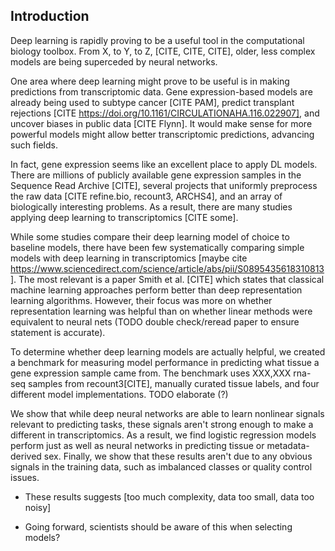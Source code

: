 ## Introduction

Deep learning is rapidly proving to be a useful tool in the computational biology toolbox.
From X, to Y, to Z, [CITE, CITE, CITE], older, less complex models are being superceded by neural networks.

One area where deep learning might prove to be useful is in making predictions from transcriptomic data.
Gene expression-based models are already being used to subtype cancer [CITE PAM], predict transplant rejections [CITE https://doi.org/10.1161/CIRCULATIONAHA.116.022907], and uncover biases in public data [CITE Flynn].
It would make sense for more powerful models might allow better transcriptomic predictions, advancing such fields.

In fact, gene expression seems like an excellent place to apply DL models.
There are millions of publicly available gene expression samples in the Sequence Read Archive [CITE], several projects that uniformly preprocess the raw data [CITE refine.bio, recount3, ARCHS4], and an array of biologically interesting problems.
As a result, there are many studies applying deep learning to transcriptomics [CITE some].

While some studies compare their deep learning model of choice to baseline models, there have been few systematically comparing simple models with deep learning in transcriptomics [maybe cite https://www.sciencedirect.com/science/article/abs/pii/S0895435618310813].
The most relevant is a paper Smith et al. [CITE] which states that classical machine learning approaches perform better than deep representation learning algorithms.
However, their focus was more on whether representation learning was helpful than on whether linear methods were equivalent to neural nets (TODO double check/reread paper to ensure statement is accurate).

To determine whether deep learning models are actually helpful, we created a benchmark for measuring model performance in predicting what tissue a gene expression sample came from.
The benchmark uses XXX,XXX rna-seq samples from recount3[CITE], manually curated tissue labels, and four different model implementations.
TODO elaborate (?)

We show that while deep neural networks are able to learn nonlinear signals relevant to predicting tasks, these signals aren't strong enough to make a different in transcriptomics.
As a result, we find logistic regression models perform just as well as neural networks in predicting tissue or metadata-derived sex.
Finally, we show that these results aren't due to any obvious signals in the training data, such as imbalanced classes or quality control issues.


- These results suggests [too much complexity, data too small, data too noisy]

- Going forward, scientists should be aware of this when selecting models? 
